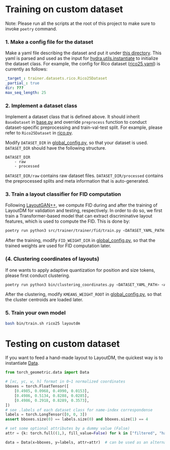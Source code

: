 # Training on custom dataset

Note: Please run all the scripts at the root of this project to make sure to invoke `poetry` command.

### 1. Make a config file for the dataset

Make a yaml file describing the dataset and put it under [this directory](../src/trainer/trainer/config/dataset/).
This yaml is parsed and used as the input for [hydra.utils.instantiate](https://hydra.cc/docs/advanced/instantiate_objects/overview/) to initialize the dataset class.
For example, the config for Rico dataset ([rico25.yaml](../src/trainer/trainer/config/dataset/rico25.yaml)) is currently as follows:

```yaml
_target_: trainer.datasets.rico.Rico25Dataset
_partial_: true
dir: ???
max_seq_length: 25
```

### 2. Implement a dataset class

Implement a dataset class that is defined above. It should inherit `BaseDataset` in [base.py](../src/trainer/trainer/datasets/base.py) and override `preprocess` function to conduct dataset-specific preprocessing and train-val-test split. For example, please refer to `Rico25Dataset` in [rico.py](../src/trainer/trainer/datasets/rico.py).

Modify `DATASET_DIR` in [global_config.py](../src/trainer/trainer/global_configs.py), so that your dataset is used.
`DATASET_DIR` should have the following structure.
```
DATASET_DIR
    - raw
    - processed
```
`DATASET_DIR/raw` contains raw dataset files.
`DATASET_DIR/processed` contains the preprocessed splits and meta information that is auto-generated.

### 3. Train a layout classifier for FID computation

Following [LayoutGAN++](https://arxiv.org/abs/2108.00871), we compute FID during and after the training of LayoutDM for validation and testing, respectively. In order to do so, we first train a Transformer-based model that can extract discriminative layout features, which is used to compute the FID. This is done by:

```bash
poetry run python3 src/trainer/trainer/fid/train.py <DATASET_YAML_PATH> --out_dir <FID_WEIGHT_DIR>
```

After the training, modify `FID_WEIGHT_DIR` in [global_config.py](../src/trainer/trainer/global_configs.py), so that the trained weights are used for FID computation later.

### (4. Clustering coordinates of layouts)
If one wants to apply adaptive quantization for position and size tokens, please first conduct clustering.
```bash
poetry run python3 bin/clustering_coordinates.py <DATASET_YAML_PATH> <ALGORITHM> --result_dir <KMEANS_WEIGHT_ROOT>
```

After the clustering, modify `KMEANS_WEIGHT_ROOT` in [global_config.py](../src/trainer/trainer/global_configs.py), so that the cluster centroids are loaded later.

### 5. Train your own model
```bash
bash bin/train.sh rico25 layoutdm
```

# Testing on custom dataset
If you want to feed a hand-made layout to LayoutDM, the quickest way is to instantiate [Data](https://pytorch-geometric.readthedocs.io/en/latest/generated/torch_geometric.data.Data.html#torch_geometric.data.Data).

```python
from torch_geometric.data import Data

# [xc, yc, w, h] format in 0~1 normalized coordinates
bboxes = torch.FloatTensor([
    [0.4985, 0.0968, 0.4990, 0.0153],
    [0.4986, 0.5134, 0.8288, 0.0285],
    [0.4986, 0.2918, 0.8289, 0.3573],
])
# see .labels of each dataset class for name-index correspondense
labels = torch.LongTensor([0, 0, 3])
assert bboxes.size(0) == labels.size(0) and bboxes.size(1) == 4

# set some optional attributes by a dummy value (False)
attr = {k: torch.full((1,), fill_value=False) for k in ["filtered", "has_canvas_element", "NoiseAdded"]}

data = Data(x=bboxes, y=labels, attr=attr)  # can be used as an alternative for `dataset[target_index]` in demo.ipynb
```
